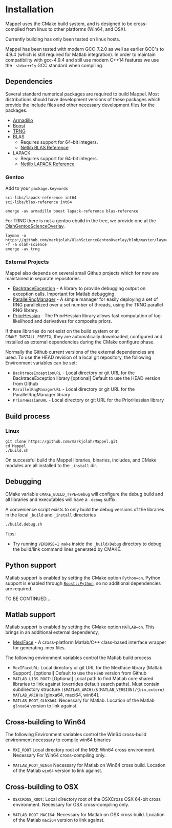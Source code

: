 # Installation

Mappel uses the CMake build system, and is designed to be cross-compiled from linux to other platforms (Win64, and OSX).

Currently building has only been tested on linux hosts.

Mappel has been tested with modern GCC-7.2.0 as well as earlier GCC's to 4.9.4 (which is still required for Matlab integration).  In order
to maintain compatibility with gcc-4.9.4 and still use modern C++14 features we use the `-std=c++1y` GCC standard when compiling. 

## Dependencies

Several standard numerical packages are required to build Mappel.  Most distributions should have development versions of these packages which provide the include files and
other necessary development files for the packages.

* [Armadillo](http://arma.sourceforge.net/)
* [Boost](http://www.boost.org/)
* [TRNG](https://github.com/rabauke/trng4)
* BLAS
    * Requires support for 64-bit integers.
    * [Netlib BLAS Reference](http://www.netlib.org/blas/)
* LAPACK
    * Requires support for 64-bit integers.
    * [Netlib LAPACK Reference](http://www.netlib.org/lapack/)

### Gentoo


Add to your `package.keywords`

```
sci-libs/lapack-reference int64
sci-libs/blas-reference int64
```

```
emerge -av armadillo boost lapack-reference blas-reference
```

For TRNG there is not a gentoo ebuild in the tree, we provide one at the [OlahGentooScienceOverlay](https://github.com/markjolah/OlahScienceGentooOverlay).


```
layman -o  https://github.com/markjolah/OlahScienceGentooOverlay/blob/master/layman.xml -f -a olah-science
emerge -av trng
```


### External Projects

Mappel also depends on several small Github projects which for now are maintained in separate repositories.

- [BacktraceException](https://github.com/markjolah/BacktraceException) - A library to provide debugging output 
    on exception calls.  Important for Matlab debugging.
- [ParallelRngManager](https://github.com/markjolah/ParallelRngManager) -  A simple manager for easily deploying a set of RNG 
   parallelized over a set number of threads, using the TRNG parallel RNG library.
- [PriorHessian](https://github.com/markjolah/ParallelRngManager) - The PriorHessian library allows fast 
    computation of log-likelihood and derivatives for composite priors.

If these libraries do not exist on the build system or at `CMAKE_INSTALL_PREFIX`, they are 
automatically downloaded, configured and installed as external dependencies during the CMake configure phase.

Normally the Github current versions of the external dependencies are used.  To use the HEAD revision of a local git repository,
the following Environment variables can be set:

- `BacktraceExceptionURL` - Local directory or git URL for the BacktraceException library [optional] Default to use the HEAD version from Github
- `ParallelRngManagerURL` - Local directory or git URL for the ParallelRngManager library 
- `PriorHessianURL` - Local directory or git URL for the PriorHessian library 

## Build process

### Linux

```
git clone https://github.com/markjolah/Mappel.git
cd Mappel
./build.sh
```
On successful build the Mappel libraries, binaries, includes, and CMake modules are all installed to the `_install` dir.

## Debugging

CMake variable `CMAKE_BUILD_TYPE=Debug` will configure the debug build and all libraries and executables will have a `.debug`
suffix.

A convenience script exists to only build the debug versions of the libraries in the local `_build` and `_install` directories

```
./build.debug.sh
```
Tips:
* Try running `VERBOSE=1 make` inside the `_build/Debug` directory to debug the build/link command lines generated by CMAKE.

## Python support
Matlab support is enabled by setting the CMake option `Python=on`.  Python support is enabled through [`Boost::Python`](http://www.boost.org/doc/libs/develop/libs/python/doc/html/tutorial/index.html),
so no additional dependencies are required.

TO BE CONTINUED...



## Matlab support


Matlab support is enabled by setting the CMake option `MATLAB=on`.  This brings in an additional external dependency,
* [MexIFace](https://github.com/markjolah/MexIFace) - A cross-platform Matlab/C++ class-based interface wrapper for generating .mex files.

The following environment variables control the Matlab build process
* `MexIFaceURL`: Local directory or git URL for the MexIface library (Matlab Support). [optional] Default to use the `HEAD` version from Github
* `MATLAB_LIBS_ROOT`: [Optional] Local path to find Matlab core shared libraries to link against (overrides default search paths).
                   Must contain subdirectory structure `($MATLAB_ARCH)/$(MATLAB_VERSION)/{bin,extern}`.  `MATLAB_ARCH` is [glnxa64, maci64, win64].
* `MATLAB_ROOT_GLNXA64`: Necessary for Matlab.  Location of the Matlab `glnxa64` version to link against.

## Cross-building to Win64

The following Environment variables control the Win64 cross-build environment necessary to compile win64 binaries
* `MXE_ROOT` Local directory root of the MXE Win64 cross environment.  Necessary
                         For Win64 cross-compiling only.

* `MATLAB_ROOT_WIN64`  Necessary for Matlab on Win64 cross build.  Location of the Matlab `win64` version to link against.

## Cross-building to OSX

* `OSXCROSS_ROOT`: Local directory root of the OSXCross OSX 64-bit cross environment.
                         Necessary for OSX cross-compiling only.

* `MATLAB_ROOT_MACI64`: Necessary for Matlab on OSX cross build.  Location of the Matlab `maci64` version to link against.
